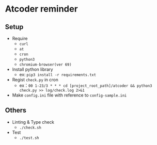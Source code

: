 # Atcoder reminder

## Setup

- Require
  - `curl`
  - `at`
  - `cron`
  - `python3`
  - `chromium-browser(ver 69)`
- Install python library
  - ex: `pip3 install -r requirements.txt`
- Regist `check.py` in cron
  - ex：`00 1-23/3 * * * cd [project_root_path]/atcoder && python3 check.py >> log/check.log 2>&1`
- Make `config.ini` file with reference to `config-sample.ini`

## Others

- Linting & Type check
  - `./check.sh`
- Test
  - `./test.sh`
